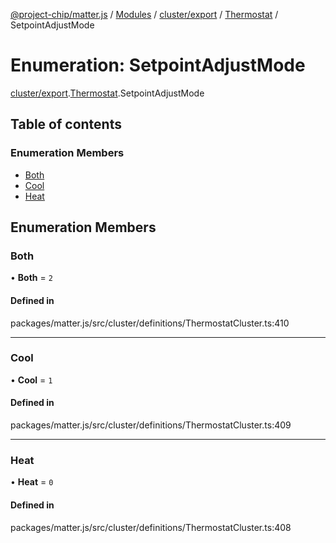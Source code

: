 [@project-chip/matter.js](../README.md) / [Modules](../modules.md) / [cluster/export](../modules/cluster_export.md) / [Thermostat](../modules/cluster_export.Thermostat.md) / SetpointAdjustMode

# Enumeration: SetpointAdjustMode

[cluster/export](../modules/cluster_export.md).[Thermostat](../modules/cluster_export.Thermostat.md).SetpointAdjustMode

## Table of contents

### Enumeration Members

- [Both](cluster_export.Thermostat.SetpointAdjustMode.md#both)
- [Cool](cluster_export.Thermostat.SetpointAdjustMode.md#cool)
- [Heat](cluster_export.Thermostat.SetpointAdjustMode.md#heat)

## Enumeration Members

### Both

• **Both** = ``2``

#### Defined in

packages/matter.js/src/cluster/definitions/ThermostatCluster.ts:410

___

### Cool

• **Cool** = ``1``

#### Defined in

packages/matter.js/src/cluster/definitions/ThermostatCluster.ts:409

___

### Heat

• **Heat** = ``0``

#### Defined in

packages/matter.js/src/cluster/definitions/ThermostatCluster.ts:408
